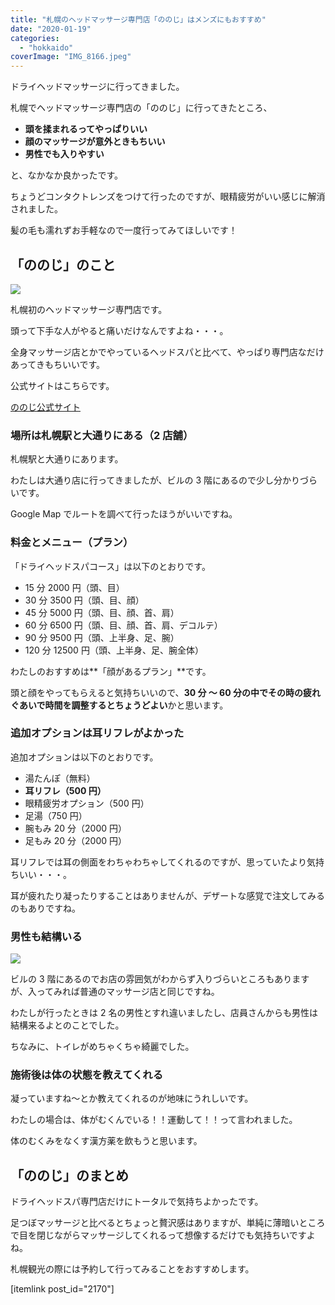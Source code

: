 ```yaml
---
title: "札幌のヘッドマッサージ専門店「ののじ」はメンズにもおすすめ"
date: "2020-01-19"
categories:
  - "hokkaido"
coverImage: "IMG_8166.jpeg"
---
```


ドライヘッドマッサージに行ってきました。

札幌でヘッドマッサージ専門店の「ののじ」に行ってきたところ、

- **頭を揉まれるってやっぱりいい**
- **顔のマッサージが意外ときもちいい**
- **男性でも入りやすい**

と、なかなか良かったです。

ちょうどコンタクトレンズをつけて行ったのですが、眼精疲労がいい感じに解消されました。

髪の毛も濡れずお手軽なので一度行ってみてほしいです！

## 「ののじ」のこと

![](images/IMG_8166.jpeg)

札幌初のヘッドマッサージ専門店です。

頭って下手な人がやると痛いだけなんですよね・・・。

全身マッサージ店とかでやっているヘッドスパと比べて、やっぱり専門店なだけあってきもちいいです。

公式サイトはこちらです。

[ののじ公式サイト](https://no-noji.com/)

### 場所は札幌駅と大通りにある（2 店舗）

札幌駅と大通りにあります。

わたしは大通り店に行ってきましたが、ビルの 3 階にあるので少し分かりづらいです。

Google Map でルートを調べて行ったほうがいいですね。

### 料金とメニュー（プラン）

「ドライヘッドスパコース」は以下のとおりです。

- 15 分 2000 円（頭、目）
- 30 分 3500 円（頭、目、顔）
- 45 分 5000 円（頭、目、顔、首、肩）
- 60 分 6500 円（頭、目、顔、首、肩、デコルテ）
- 90 分 9500 円（頭、上半身、足、腕）
- 120 分 12500 円（頭、上半身、足、腕全体）

わたしのおすすめは**「顔があるプラン」**です。

頭と顔をやってもらえると気持ちいいので、**30 分 ～ 60 分の中でその時の疲れぐあいで時間を調整するとちょうどよい**かと思います。

### 追加オプションは耳リフレがよかった

追加オプションは以下のとおりです。

- 湯たんぽ（無料）
- **耳リフレ（500 円）**
- 眼精疲労オプション（500 円）
- 足湯（750 円）
- 腕もみ 20 分（2000 円）
- 足もみ 20 分（2000 円）

耳リフレでは耳の側面をわちゃわちゃしてくれるのですが、思っていたより気持ちいい・・・。

耳が疲れたり凝ったりすることはありませんが、デザートな感覚で注文してみるのもありですね。

### 男性も結構いる

![](images/IMG_8167.jpeg)

ビルの 3 階にあるのでお店の雰囲気がわからず入りづらいところもありますが、入ってみれば普通のマッサージ店と同じですね。

わたしが行ったときは 2 名の男性とすれ違いましたし、店員さんからも男性は結構来るよとのことでした。

ちなみに、トイレがめちゃくちゃ綺麗でした。

### 施術後は体の状態を教えてくれる

凝っていますね～とか教えてくれるのが地味にうれしいです。

わたしの場合は、体がむくんでいる！！運動して！！って言われました。

体のむくみをなくす漢方薬を飲もうと思います。

## 「ののじ」のまとめ

ドライヘッドスパ専門店だけにトータルで気持ちよかったです。

足つぼマッサージと比べるとちょっと贅沢感はありますが、単純に薄暗いところで目を閉じながらマッサージしてくれるって想像するだけでも気持ちいですよね。

札幌観光の際には予約して行ってみることをおすすめします。

\[itemlink post_id="2170"\]
